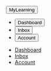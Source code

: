 <input href="#" class="button primary" type="submit" value="MyLearning">

<br>

<ul class="button-group">
    <li><input href="#" class="button primary pill" type="Submit" value="Dashboard"></li>
    <li><input href="#" class="button pill" type="Submit" value="Inbox"></li>
    <li><input href="#" class="button pill" type="Submit" value="Account"></li>
</ul>

<ul class="button-group">
    <li><a href="#" class="button primary pill">Dashboard</a></li>
    <li><a href="#" class="button pill">Inbox</a></li>
    <li><a href="#" class="button pill">Account</a></li>
</ul>